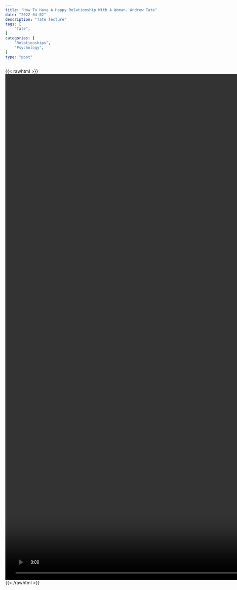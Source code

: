 ```yaml
---
title: "How To Have A Happy Relationship With A Woman- Andrew Tate"
date: "2022-04-02"
description: "Tate lecture"
tags: [
    "Tate",
]
categories: [
    "Relationships",
    "Psychology",
]
type: "post"
---
```

{{< rawhtml >}}
    <video style="height:40vh;width:auto" overflow="hidden" controls>
        <source src="https://lectures.dev00ps.com/Tate/Andrew_Tate_on_The_Key_To_a_Happy_Relationship_with_Woman_%F0%9F%94%91.mp4" type="video/mp4"> 
    </video>
{{< /rawhtml >}}